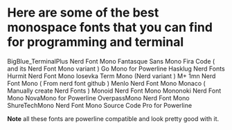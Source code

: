 # Here are some of the best monospace fonts that you can find for programming and terminal

BigBlue_TerminalPlus Nerd Font Mono
Fantasque Sans Mono
Fira Code ( and its Nerd Font Mono variant )
Go Mono for Powerline
Hasklug Nerd Fonts
Hurmit Nerd Font Mono
Iosevka Term Mono (Nerd variant )
M+ 1mn Nerd Font Mono ( From nerd font github )
Menlo Nerd Font Mono
Monaco ( Manually create Nerd Fonts )
Monoid Nerd Font Mono
Mononoki Nerd Font Mono
NovaMono for Powerline
OverpassMono Nerd Font Mono
ShureTechMono Nerd Font Mono
Source Code Pro for Powerline

**Note** all these fonts are powerline compatible and look pretty good with it.
